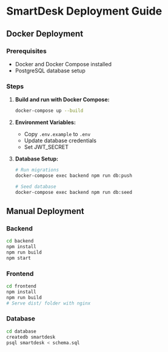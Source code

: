 # SmartDesk Deployment Guide

## Docker Deployment

### Prerequisites
- Docker and Docker Compose installed
- PostgreSQL database setup

### Steps

1. **Build and run with Docker Compose:**
   ```bash
   docker-compose up --build
   ```

2. **Environment Variables:**
   - Copy `.env.example` to `.env`
   - Update database credentials
   - Set JWT_SECRET

3. **Database Setup:**
   ```bash
   # Run migrations
   docker-compose exec backend npm run db:push
   
   # Seed database
   docker-compose exec backend npm run db:seed
   ```

## Manual Deployment

### Backend
```bash
cd backend
npm install
npm run build
npm start
```

### Frontend
```bash
cd frontend
npm install
npm run build
# Serve dist/ folder with nginx
```

### Database
```bash
cd database
createdb smartdesk
psql smartdesk < schema.sql
```